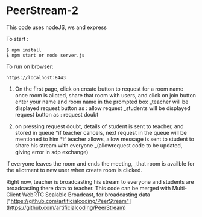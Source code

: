 # PeerStream-2
This code uses nodeJS, ws and express

To start : 
```
$ npm install
$ npm start or node server.js
```

To run on browser:
```
https://localhost:8443
```
1. On the first page, click on create button to request for a room name
once room is alloted, share that room with users, and click on join button
enter your name and room name in the prompted box
_teacher will be displayed request button as : allow request
_students will be displayed request button as  : request doubt 

2. on pressing request doubt, details of student is sent to teacher, and stored in queue
*if teacher cancels, next request in the queue will be mentioned to him
*if teacher allows, allow message is sent to student to share his stream with everyone
_(allowrequest code to be updated, giving error in sdp exchange)

if everyone leaves the room and ends the meeting, 
_that room is availble for the allotment to new user when create room is clicked.

Right now, teacher is broadcasting his stream to everyone and students are broadcasting there data to teacher. 
This code can be merged with Multi-Client WebRTC Scalable Broadcast, for broadcasting data
["https://github.com/artificialcoding/PeerStream"](https://github.com/artificialcoding/PeerStream)
